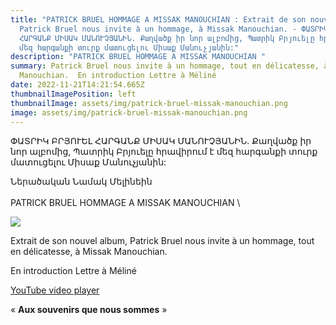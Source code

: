```yaml
---
title: "PATRICK BRUEL HOMMAGE A MISSAK MANOUCHIAN : Extrait de son nouvel album,
  Patrick Bruel nous invite à un hommage, à Missak Manouchian. - ՓԱՏՐԻԿ ԲՐՅՈՒԵԼ
  ՀԱՐԳԱՆՔ ՄԻՍԱԿ ՄԱՆՈՒՉՅԱՆԻՆ. Քաղվածք իր նոր ալբոմից, Պատրիկ Բրյուելը հրավիրում է
  մեզ հարգանքի տուրք մատուցելու Միսաք Մանուչյանին:"
description: "PATRICK BRUEL HOMMAGE A MISSAK MANOUCHIAN "
summary: Patrick Bruel nous invite à un hommage, tout en délicatesse, à Missak
  Manouchian.  En introduction Lettre à Méliné
date: 2022-11-21T14:21:54.665Z
thumbnailImagePosition: left
thumbnailImage: assets/img/patrick-bruel-missak-manouchian.png
image: assets/img/patrick-bruel-missak-manouchian.png
---
```

ՓԱՏՐԻԿ ԲՐՅՈՒԵԼ ՀԱՐԳԱՆՔ ՄԻՍԱԿ ՄԱՆՈՒՉՅԱՆԻՆ. Քաղվածք իր նոր ալբոմից, Պատրիկ Բրյուելը հրավիրում է մեզ հարգանքի տուրք մատուցելու Միսաք Մանուչյանին:

Ներածական Նամակ Մելինեին\
\
PATRICK BRUEL HOMMAGE A MISSAK MANOUCHIAN \
<!--StartFragment-->



![](https://www.armenews.com/IMG/arton98270.png)

Extrait de son nouvel album, Patrick Bruel nous invite à un hommage, tout en délicatesse, à Missak Manouchian.

En introduction Lettre à Méliné

[YouTube video player](https://www.youtube.com/embed/sLdfmxVGmOU)

« **Aux souvenirs que nous sommes** »



<!--EndFragment-->